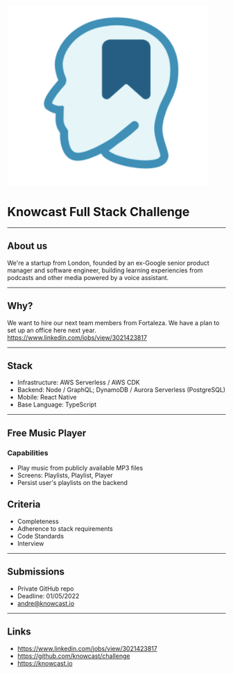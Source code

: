 ![bg left:30% 70%](./logo.png)

# Knowcast Full Stack Challenge

---

## About us

We're a startup from London, founded by an ex-Google senior product manager and software engineer, building learning experiencies from podcasts and other media powered by a voice assistant.

---

## Why?

We want to hire our next team members from Fortaleza. We have a plan to set up an office here next year.
https://www.linkedin.com/jobs/view/3021423817

---

## Stack

- Infrastructure: AWS Serverless / AWS CDK
- Backend: Node / GraphQL; DynamoDB / Aurora Serverless (PostgreSQL)
- Mobile: React Native
- Base Language: TypeScript

---

## Free Music Player

### Capabilities

- Play music from publicly available MP3 files
- Screens: Playlists, Playlist, Player
- Persist user's playlists on the backend

## Criteria

- Completeness
- Adherence to stack requirements
- Code Standards
- Interview

---

## Submissions

- Private GitHub repo
- Deadline: 01/05/2022
- andre@knowcast.io

---

## Links

- https://www.linkedin.com/jobs/view/3021423817
- https://github.com/knowcast/challenge
- https://knowcast.io
